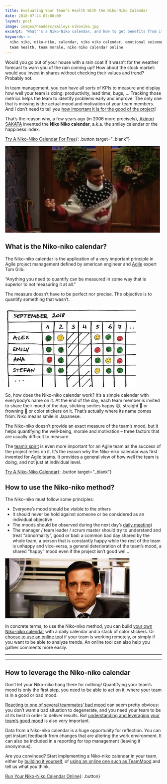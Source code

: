 ```yaml
---
title: Evaluating Your Team’s Health With the Niko-Niko Calendar
date: 2018-07-24 07:08:00
layout: post
image: images/headers/smileys-nikoniko.jpg
excerpt: 'What''s a Niko-Niko calendar, and how to get benefits from it.'
keywords: >-
  niko niko, niko-niko, calendar, niko niko calendar, emotional seismograph,
  team health, team morale, niko niko calendar online
---
```


Would you go out of your house with a rain coat if it wasn’t for the weather forecast to warn you of the rain coming up? How about the stock market: would you invest in shares without checking their values and trend? Probably not.

In team management, you can have all sorts of KPIs to measure and display how well your team is doing: productivity, lead time, bugs, … Tracking those metrics helps the team to identify problems early and improve. The only one that is missing is the actual mood and motivation of your team members. And I don’t need to tell you [how important it is for the good of the project](https://blog.teammood.com/en/2017/03/07/wellbeing-at-work-the-benefits-of-happiness-in-the-workplace.html)\!

That’s the reason why, a few years ago (in 2006 more precisely), [Akinori SAKATA](https://web.archive.org/web/20150329002947/http://www.geocities.jp/nikonikocalendar/index_en.html) invented the **Niko Niko calendar**, a.k.a. the smiley calendar or the happiness index.

[Try A Niko-Niko Calendar For Free](https://www.teammood.com/en/niko-niko){: .button target="_blank"}

<img src="/images/posts/happy.gif" alt="Happy worker">


## What is the Niko-niko calendar?

The Niko-niko calendar is the application of a very important principle in Agile project management defined by american engineer and [Agile](https://www.teammood.com/en/agile-retrospective-tools-ideas/) expert Tom Gilb:

“Anything you need to quantify can be measured in some way that is superior to not measuring it at all.”

The measure doesn’t have to be perfect nor precise. The objective is to quantify something that wasn’t.

<img src="/images/posts/nikoniko-calendar.jpg" alt="Niko-Niko calendar">


So, how does the Niko-niko calendar work? It’s a simple calendar with everybody’s name on it. At the end of the day, each team member is invited to share their mood of the day, sticking smilies happy 😄, straight 😬 or frowning 🙁 or color stickers on it. That’s actually where its name comes from: Niko means smile in Japanese.

The Niko-niko doesn’t provide an exact measure of the team’s mood, but it helps quantifying the well-being, morale and motivation – three factors that are usually difficult to measure.

The [team’s spirit](/2019/03/29/why-doing-team-health-checks.html) is even more important for an Agile team as the success of the project relies on it. It’s the reason why the Niko-niko calendar was first invented for Agile teams. It provides a general view of how well the team is doing, and not just at individual level.

[Try A Niko-Niko Calendar](https://www.teammood.com/en/niko-niko){: .button target="_blank"}

## How to use the Niko-niko method?

The Niko-niko must follow some principles:

* Everyone’s mood should be visible to the others
* It should never be hold against someone or be considered as an individual objective
* The moods should be observed during the next day’s [daily meeting](https://blog.teammood.com/2018/04/18/best-practices-to-run-effective-daily-standup-meetings.html))
* The manager / team leader / scrum master should try to understand and treat “abnormality”, good or bad: a common bad day shared by the whole team, a person that is constantly happy while the rest of the team is unhappy and vice-versa, a general deterioration of the team’s mood, a shared “happy” mood even if the project isn’t good wel…

<img src="/images/posts/sad.gif" alt="Sad worker">

In concrete terms, to use the Niko-niko method, you can build [your own Niko-niko calendar](https://blog.teammood.com/niko-niko/diy/2013/05/07/build-your-own-niko-niko-calendar.html) with a daily calendar and a stack of color stickers. Or [choose to use an online tool](https://www.teammood.com/en/niko-niko/) if your team is working remotely, or simply if you want to be able to analyze trends. An online tool can also help you gather comments more easily.

<hr/>
<div class="wishpond-campaign" data-wishpond-id="2520447" data-wishpond-href="https://embedded.wishpondpages.com/lp/2520447/"></div>
<hr/>

## How to leverage the Niko-niko calendar

Don’t let your Niko-niko hang there for nothing\! Quantifying your team’s mood is only the first step, you need to be able to act on it, where your team is in a good or bad mood.

[Reacting to one of several teammates’ bad mood](https://blog.teammood.com/2018/05/16/your-team-is-in-a-bad-mood-heres-what-you-need-to-do.html) can seem pretty obvious: you don’t want a bad situation to degenerate, and you need your team to be at its best in order to deliver results. But [understanding and leveraging your team’s good mood](https://blog.teammood.com/2018/06/12/how-to-leverage-your-teams-good-mood.html) is also very important.

Data from a Niko-niko calendar is a huge opportunity for reflection. You can get instant feedback from changes that are altering the work environment. It can also be included in a reporting for top management (leaving it anonymous).

Are you convinced? Start implementing a Niko-niko calendar in your team, either by [building it yourself](https://blog.teammood.com/niko-niko/diy/2013/05/07/build-your-own-niko-niko-calendar.html), of [using an online one such as TeamMood](https://www.teammood.com/en/niko-niko/) and tell us what you think.

[Run Your Niko-Niko Calendar Online](https://www.teammood.com/en/niko-niko/){: .button}